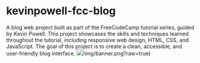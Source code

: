 # kevinpowell-fcc-blog

A blog web project built as part of the FreeCodeCamp tutorial series, guided by Kevin Powell. This project showcases the skills and techniques learned throughout the tutorial, including responsive web design, HTML, CSS, and JavaScript. The goal of this project is to create a clean, accessible, and user-friendly blog interface.
![](https://github.com/Asukycode/kevinpowell-fcc-blog)/img/banner.png?raw=true)
